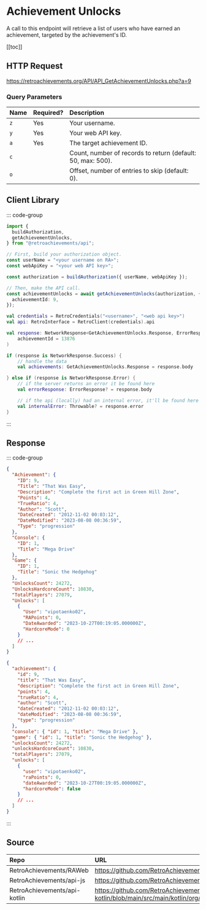 <script setup>
import SampleRequest from '../components/SampleRequest.vue';
</script>

# Achievement Unlocks

A call to this endpoint will retrieve a list of users who have earned an achievement, targeted by the achievement's ID.

[[toc]]

## HTTP Request

<SampleRequest httpVerb="GET">https://retroachievements.org/API/API_GetAchievementUnlocks.php?a=9</SampleRequest>

### Query Parameters

| Name | Required? | Description                                                 |
| :--- | :-------- | :---------------------------------------------------------- |
| `z`  | Yes       | Your username.                                              |
| `y`  | Yes       | Your web API key.                                           |
| `a`  | Yes       | The target achievement ID.                                  |
| `c`  |           | Count, number of records to return (default: 50, max: 500). |
| `o`  |           | Offset, number of entries to skip (default: 0).             |

## Client Library

::: code-group

```ts [NodeJS]
import {
  buildAuthorization,
  getAchievementUnlocks,
} from "@retroachievements/api";

// First, build your authorization object.
const userName = "<your username on RA>";
const webApiKey = "<your web API key>";

const authorization = buildAuthorization({ userName, webApiKey });

// Then, make the API call.
const achievementUnlocks = await getAchievementUnlocks(authorization, {
  achievementId: 9,
});
```

```kotlin [Kotlin]
val credentials = RetroCredentials("<username>", "<web api key>")
val api: RetroInterface = RetroClient(credentials).api

val response: NetworkResponse<GetAchievementUnlocks.Response, ErrorResponse> = api.getAchievementUnlocks(
    achievementId = 13876
)

if (response is NetworkResponse.Success) {
    // handle the data
    val achievements: GetAchievementUnlocks.Response = response.body

} else if (response is NetworkResponse.Error) {
    // if the server returns an error it be found here
    val errorResponse: ErrorResponse? = response.body

    // if the api (locally) had an internal error, it'll be found here
    val internalError: Throwable? = response.error
}
```

:::

## Response

::: code-group

```json [HTTP Response]
{
  "Achievement": {
    "ID": 9,
    "Title": "That Was Easy",
    "Description": "Complete the first act in Green Hill Zone",
    "Points": 4,
    "TrueRatio": 4,
    "Author": "Scott",
    "DateCreated": "2012-11-02 00:03:12",
    "DateModified": "2023-08-08 00:36:59",
    "Type": "progression"
  },
  "Console": {
    "ID": 1,
    "Title": "Mega Drive"
  },
  "Game": {
    "ID": 1,
    "Title": "Sonic the Hedgehog"
  },
  "UnlocksCount": 24272,
  "UnlocksHardcoreCount": 10830,
  "TotalPlayers": 27079,
  "Unlocks": [
    {
      "User": "vipotaenko02",
      "RAPoints": 0,
      "DateAwarded": "2023-10-27T00:19:05.000000Z",
      "HardcoreMode": 0
    }
    // ...
  ]
}
```

```json [NodeJS]
{
  "achievement": {
    "id": 9,
    "title": "That Was Easy",
    "description": "Complete the first act in Green Hill Zone",
    "points": 4,
    "trueRatio": 4,
    "author": "Scott",
    "dateCreated": "2012-11-02 00:03:12",
    "dateModified": "2023-08-08 00:36:59",
    "type": "progression"
  },
  "console": { "id": 1, "title": "Mega Drive" },
  "game": { "id": 1, "title": "Sonic the Hedgehog" },
  "unlocksCount": 24272,
  "unlocksHardcoreCount": 10830,
  "totalPlayers": 27079,
  "unlocks": [
    {
      "user": "vipotaenko02",
      "raPoints": 0,
      "dateAwarded": "2023-10-27T00:19:05.000000Z",
      "hardcoreMode": false
    }
    // ...
  ]
}
```

:::

## Source

| Repo                         | URL                                                                                                                  |
|:-----------------------------|:---------------------------------------------------------------------------------------------------------------------|
| RetroAchievements/RAWeb      | https://github.com/RetroAchievements/RAWeb/blob/master/public/API/API_GetAchievementUnlocks.php                      |
| RetroAchievements/api-js     | https://github.com/RetroAchievements/api-js/blob/main/src/achievement/getAchievementUnlocks.ts                       |
| RetroAchievements/api-kotlin | https://github.com/RetroAchievements/api-kotlin/blob/main/src/main/kotlin/org/retroachivements/api/RetroInterface.kt |
